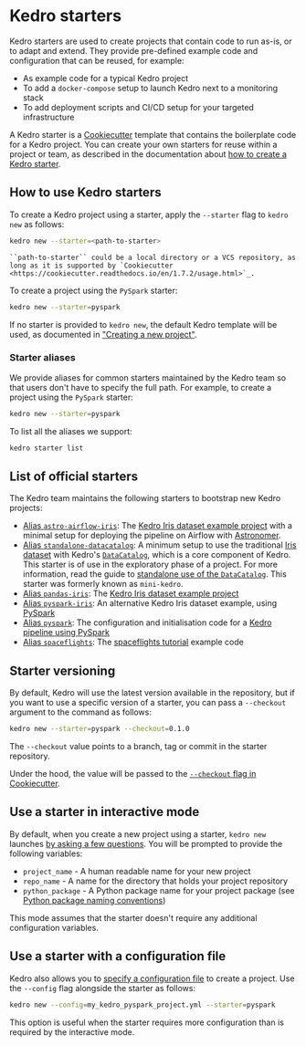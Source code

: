 # Kedro starters

Kedro starters are used to create projects that contain code to run as-is, or to adapt and extend. They provide pre-defined example code and configuration that can be reused, for example:

* As example code for a typical Kedro project
* To add a `docker-compose` setup to launch Kedro next to a monitoring stack
* To add deployment scripts and CI/CD setup for your targeted infrastructure

A Kedro starter is a [Cookiecutter](https://cookiecutter.readthedocs.io/en/1.7.2/) template that contains the boilerplate code for a Kedro project. You can create your own starters for reuse within a project or team, as described in the documentation about [how to create a Kedro starter](../extend_kedro/create_kedro_starters.md).

## How to use Kedro starters

To create a Kedro project using a starter, apply the `--starter` flag to `kedro new` as follows:

```bash
kedro new --starter=<path-to-starter>
```

```{note}
``path-to-starter`` could be a local directory or a VCS repository, as long as it is supported by `Cookiecutter <https://cookiecutter.readthedocs.io/en/1.7.2/usage.html>`_.
```

To create a project using the `PySpark` starter:

```bash
kedro new --starter=pyspark
```

If no starter is provided to `kedro new`, the default Kedro template will be used, as documented in ["Creating a new project"](./new_project.md).

### Starter aliases

We provide aliases for common starters maintained by the Kedro team so that users don't have to specify the full path. For example, to create a project using the `PySpark` starter:

```bash
kedro new --starter=pyspark
```

To list all the aliases we support:

```bash
kedro starter list
```

## List of official starters

The Kedro team maintains the following starters to bootstrap new Kedro projects:

* [Alias `astro-airflow-iris`](https://github.com/kedro-org/kedro-starters/tree/main/astro-airflow-iris): The [Kedro Iris dataset example project](../get_started/example_project.md) with a minimal setup for deploying the pipeline on Airflow with [Astronomer](https://www.astronomer.io/).
* [Alias `standalone-datacatalog`](https://github.com/kedro-org/kedro-starters/tree/main/standalone-datacatalog): A minimum setup to use the traditional [Iris dataset](https://www.kaggle.com/uciml/iris) with Kedro's [`DataCatalog`](../data/data_catalog.md), which is a core component of Kedro. This starter is of use in the exploratory phase of a project. For more information, read the guide to [standalone use of the `DataCatalog`](../get_started/standalone_use_of_datacatalog.md). This starter was formerly known as `mini-kedro`.
* [Alias `pandas-iris`](https://github.com/kedro-org/kedro-starters/tree/main/pandas-iris): The [Kedro Iris dataset example project](./example_project.md)
* [Alias `pyspark-iris`](https://github.com/kedro-org/kedro-starters/tree/main/pyspark-iris): An alternative Kedro Iris dataset example, using [PySpark](../tools_integration/pyspark.md)
* [Alias `pyspark`](https://github.com/kedro-org/kedro-starters/tree/main/pyspark): The configuration and initialisation code for a [Kedro pipeline using PySpark](../tools_integration/pyspark.md)
* [Alias `spaceflights`](https://github.com/kedro-org/kedro-starters/tree/main/spaceflights): The [spaceflights tutorial](../tutorial/spaceflights_tutorial.md) example code

## Starter versioning

By default, Kedro will use the latest version available in the repository, but if you want to use a specific version of a starter, you can pass a `--checkout` argument to the command as follows:

```bash
kedro new --starter=pyspark --checkout=0.1.0
```

The `--checkout` value points to a branch, tag or commit in the starter repository.

Under the hood, the value will be passed to the [`--checkout` flag in Cookiecutter](https://cookiecutter.readthedocs.io/en/1.7.2/usage.html#works-directly-with-git-and-hg-mercurial-repos-too).

## Use a starter in interactive mode

By default, when you create a new project using a starter, `kedro new` launches [by asking a few questions](./new_project.md#create-a-new-project-interactively). You will be prompted to provide the following variables:

* `project_name` - A human readable name for your new project
* `repo_name` - A name for the directory that holds your project repository
* `python_package` - A Python package name for your project package (see [Python package naming conventions](https://www.python.org/dev/peps/pep-0008/#package-and-module-names))

This mode assumes that the starter doesn't require any additional configuration variables.

## Use a starter with a configuration file

Kedro also allows you to [specify a configuration file](./new_project.md#Create-a-new-project-from-a-configuration-file) to create a project. Use the `--config` flag alongside the starter as follows:

```bash
kedro new --config=my_kedro_pyspark_project.yml --starter=pyspark
```

This option is useful when the starter requires more configuration than is required by the interactive mode.
